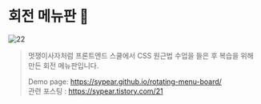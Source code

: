 # 회전 메뉴판 🍦
![22](https://user-images.githubusercontent.com/105365737/191713210-ee702beb-cf04-4ecf-93a1-eb6eea752af9.gif)
> 멋쟁이사자처럼 프론트엔드 스쿨에서 CSS 원근법 수업을 들은 후 복습을 위해 만든 회전 메뉴판입니다.
>
> Demo page: https://sypear.github.io/rotating-menu-board/ <br/>
> 관련 포스팅 : https://sypear.tistory.com/21
